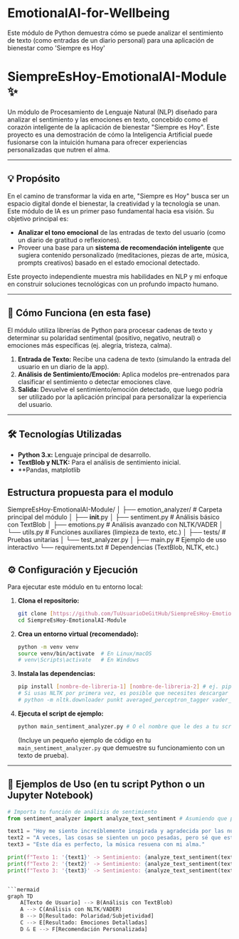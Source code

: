# EmotionalAI-for-Wellbeing
Este módulo de Python demuestra cómo se puede analizar el sentimiento de texto (como entradas de un diario personal) para una aplicación de bienestar como 'Siempre es Hoy'
# SiempreEsHoy-EmotionalAI-Module ✨

Un módulo de Procesamiento de Lenguaje Natural (NLP) diseñado para analizar el sentimiento y las emociones en texto, concebido como el corazón inteligente de la aplicación de bienestar "Siempre es Hoy". Este proyecto es una demostración de cómo la Inteligencia Artificial puede fusionarse con la intuición humana para ofrecer experiencias personalizadas que nutren el alma.

---

## 💡 Propósito

En el camino de transformar la vida en arte, "Siempre es Hoy" busca ser un espacio digital donde el bienestar, la creatividad y la tecnología se unan. Este módulo de IA es un primer paso fundamental hacia esa visión. Su objetivo principal es:

* **Analizar el tono emocional** de las entradas de texto del usuario (como un diario de gratitud o reflexiones).
* Proveer una base para un **sistema de recomendación inteligente** que sugiera contenido personalizado (meditaciones, piezas de arte, música, prompts creativos) basado en el estado emocional detectado.

Este proyecto independiente muestra mis habilidades en NLP y mi enfoque en construir soluciones tecnológicas con un profundo impacto humano.

---

## 🚀 Cómo Funciona (en esta fase)

El módulo utiliza librerías de Python para procesar cadenas de texto y determinar su polaridad sentimental (positivo, negativo, neutral) o emociones más específicas (ej. alegría, tristeza, calma).

1.  **Entrada de Texto:** Recibe una cadena de texto (simulando la entrada del usuario en un diario de la app).
2.  **Análisis de Sentimiento/Emoción:** Aplica modelos pre-entrenados para clasificar el sentimiento o detectar emociones clave.
3.  **Salida:** Devuelve el sentimiento/emoción detectado, que luego podría ser utilizado por la aplicación principal para personalizar la experiencia del usuario.

---

## 🛠️ Tecnologías Utilizadas

* **Python 3.x:** Lenguaje principal de desarrollo.
* **TextBlob y NLTK:** Para el análisis de sentimiento inicial.
* **Pandas, matplotlib

## Estructura propuesta para el modulo

SiempreEsHoy-EmotionalAI-Module/
│
├── emotion_analyzer/          # Carpeta principal del módulo
│   ├── __init__.py
│   ├── sentiment.py           # Análisis básico con TextBlob
│   ├── emotions.py            # Análisis avanzado con NLTK/VADER
│   └── utils.py               # Funciones auxiliares (limpieza de texto, etc.)
│
├── tests/                     # Pruebas unitarias
│   └── test_analyzer.py
│
├── main.py                    # Ejemplo de uso interactivo
└── requirements.txt           # Dependencias (TextBlob, NLTK, etc.)

## ⚙️ Configuración y Ejecución

Para ejecutar este módulo en tu entorno local:

1.  **Clona el repositorio:**
    ```bash
    git clone [https://github.com/TuUsuarioDeGitHub/SiempreEsHoy-EmotionalAI-Module.git](https://github.com/TuUsuarioDeGitHub/SiempreEsHoy-EmotionalAI-Module.git)
    cd SiempreEsHoy-EmotionalAI-Module
    ```
2.  **Crea un entorno virtual (recomendado):**
    ```bash
    python -m venv venv
    source venv/bin/activate  # En Linux/macOS
    # venv\Scripts\activate   # En Windows
    ```
3.  **Instala las dependencias:**
    ```bash
    pip install [nombre-de-libreria-1] [nombre-de-libreria-2] # ej. pip install textblob nltk
    # Si usas NLTK por primera vez, es posible que necesites descargar sus datos:
    # python -m nltk.downloader punkt averaged_perceptron_tagger vader_lexicon
    ```
4.  **Ejecuta el script de ejemplo:**
    ```bash
    python main_sentiment_analyzer.py # O el nombre que le des a tu script principal
    ```
    (Incluye un pequeño ejemplo de código en tu `main_sentiment_analyzer.py` que demuestre su funcionamiento con un texto de prueba).

---

## 📝 Ejemplos de Uso (en tu script Python o un Jupyter Notebook)

```python
# Importa tu función de análisis de sentimiento
from sentiment_analyzer import analyze_text_sentiment # Asumiendo que pones la lógica en un archivo llamado sentiment_analyzer.py

text1 = "Hoy me siento increíblemente inspirada y agradecida por las nuevas ideas. El futuro es brillante."
text2 = "A veces, las cosas se sienten un poco pesadas, pero sé que estoy aprendiendo y creciendo."
text3 = "Este día es perfecto, la música resuena con mi alma."

print(f"Texto 1: '{text1}' -> Sentimiento: {analyze_text_sentiment(text1)}")
print(f"Texto 2: '{text2}' -> Sentimiento: {analyze_text_sentiment(text2)}")
print(f"Texto 3: '{text3}' -> Sentimiento: {analyze_text_sentiment(text3)}")


```mermaid
graph TD
    A[Texto de Usuario] --> B(Análisis con TextBlob)
    A --> C(Análisis con NLTK/VADER)
    B --> D[Resultado: Polaridad/Subjetividad]
    C --> E[Resultado: Emociones Detalladas]
    D & E --> F[Recomendación Personalizada]
